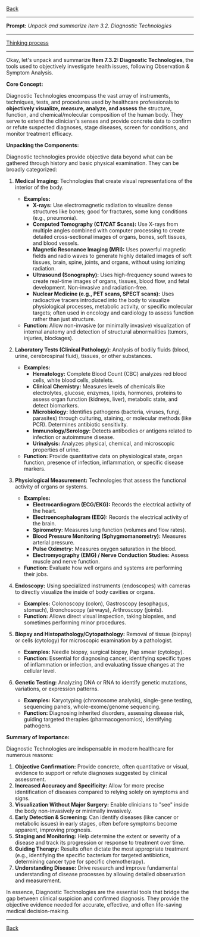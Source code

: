 [Back](../README.md)

---

**Prompt:** *Unpack and summarize item 3.2. Diagnostic Technologies*

---

[Thinking process](thoughts.md)

---

Okay, let's unpack and summarize **Item 7.3.2: Diagnostic Technologies**, the tools used to objectively investigate health issues, following Observation & Symptom Analysis.

**Core Concept:**

Diagnostic Technologies encompass the vast array of instruments, techniques, tests, and procedures used by healthcare professionals to **objectively visualize, measure, analyze, and assess** the structure, function, and chemical/molecular composition of the human body. They serve to extend the clinician's senses and provide concrete data to confirm or refute suspected diagnoses, stage diseases, screen for conditions, and monitor treatment efficacy.

**Unpacking the Components:**

Diagnostic technologies provide objective data beyond what can be gathered through history and basic physical examination. They can be broadly categorized:

1.  **Medical Imaging:** Technologies that create visual representations of the interior of the body.
    *   **Examples:**
        *   **X-rays:** Use electromagnetic radiation to visualize dense structures like bones; good for fractures, some lung conditions (e.g., pneumonia).
        *   **Computed Tomography (CT/CAT Scans):** Use X-rays from multiple angles combined with computer processing to create detailed cross-sectional images of organs, bones, soft tissues, and blood vessels.
        *   **Magnetic Resonance Imaging (MRI):** Uses powerful magnetic fields and radio waves to generate highly detailed images of soft tissues, brain, spine, joints, and organs, without using ionizing radiation.
        *   **Ultrasound (Sonography):** Uses high-frequency sound waves to create real-time images of organs, tissues, blood flow, and fetal development. Non-invasive and radiation-free.
        *   **Nuclear Medicine (e.g., PET scans, SPECT scans):** Uses radioactive tracers introduced into the body to visualize physiological processes, metabolic activity, or specific molecular targets; often used in oncology and cardiology to assess function rather than just structure.
    *   **Function:** Allow non-invasive (or minimally invasive) visualization of internal anatomy and detection of structural abnormalities (tumors, injuries, blockages).

2.  **Laboratory Tests (Clinical Pathology):** Analysis of bodily fluids (blood, urine, cerebrospinal fluid), tissues, or other substances.
    *   **Examples:**
        *   **Hematology:** Complete Blood Count (CBC) analyzes red blood cells, white blood cells, platelets.
        *   **Clinical Chemistry:** Measures levels of chemicals like electrolytes, glucose, enzymes, lipids, hormones, proteins to assess organ function (kidneys, liver), metabolic state, and detect biomarkers.
        *   **Microbiology:** Identifies pathogens (bacteria, viruses, fungi, parasites) through culturing, staining, or molecular methods (like PCR). Determines antibiotic sensitivity.
        *   **Immunology/Serology:** Detects antibodies or antigens related to infection or autoimmune disease.
        *   **Urinalysis:** Analyzes physical, chemical, and microscopic properties of urine.
    *   **Function:** Provide quantitative data on physiological state, organ function, presence of infection, inflammation, or specific disease markers.

3.  **Physiological Measurement:** Technologies that assess the functional activity of organs or systems.
    *   **Examples:**
        *   **Electrocardiogram (ECG/EKG):** Records the electrical activity of the heart.
        *   **Electroencephalogram (EEG):** Records the electrical activity of the brain.
        *   **Spirometry:** Measures lung function (volumes and flow rates).
        *   **Blood Pressure Monitoring (Sphygmomanometry):** Measures arterial pressure.
        *   **Pulse Oximetry:** Measures oxygen saturation in the blood.
        *   **Electromyography (EMG) / Nerve Conduction Studies:** Assess muscle and nerve function.
    *   **Function:** Evaluate how well organs and systems are performing their jobs.

4.  **Endoscopy:** Using specialized instruments (endoscopes) with cameras to directly visualize the inside of body cavities or organs.
    *   **Examples:** Colonoscopy (colon), Gastroscopy (esophagus, stomach), Bronchoscopy (airways), Arthroscopy (joints).
    *   **Function:** Allows direct visual inspection, taking biopsies, and sometimes performing minor procedures.

5.  **Biopsy and Histopathology/Cytopathology:** Removal of tissue (biopsy) or cells (cytology) for microscopic examination by a pathologist.
    *   **Examples:** Needle biopsy, surgical biopsy, Pap smear (cytology).
    *   **Function:** Essential for diagnosing cancer, identifying specific types of inflammation or infection, and evaluating tissue changes at the cellular level.

6.  **Genetic Testing:** Analyzing DNA or RNA to identify genetic mutations, variations, or expression patterns.
    *   **Examples:** Karyotyping (chromosome analysis), single-gene testing, sequencing panels, whole-exome/genome sequencing.
    *   **Function:** Diagnosing inherited disorders, assessing disease risk, guiding targeted therapies (pharmacogenomics), identifying pathogens.

**Summary of Importance:**

Diagnostic Technologies are indispensable in modern healthcare for numerous reasons:

1.  **Objective Confirmation:** Provide concrete, often quantitative or visual, evidence to support or refute diagnoses suggested by clinical assessment.
2.  **Increased Accuracy and Specificity:** Allow for more precise identification of diseases compared to relying solely on symptoms and signs.
3.  **Visualization Without Major Surgery:** Enable clinicians to "see" inside the body non-invasively or minimally invasively.
4.  **Early Detection & Screening:** Can identify diseases (like cancer or metabolic issues) in early stages, often before symptoms become apparent, improving prognosis.
5.  **Staging and Monitoring:** Help determine the extent or severity of a disease and track its progression or response to treatment over time.
6.  **Guiding Therapy:** Results often dictate the most appropriate treatment (e.g., identifying the specific bacterium for targeted antibiotics, determining cancer type for specific chemotherapy).
7.  **Understanding Disease:** Drive research and improve fundamental understanding of disease processes by allowing detailed observation and measurement.

In essence, Diagnostic Technologies are the essential tools that bridge the gap between clinical suspicion and confirmed diagnosis. They provide the objective evidence needed for accurate, effective, and often life-saving medical decision-making.

---

[Back](../README.md)
